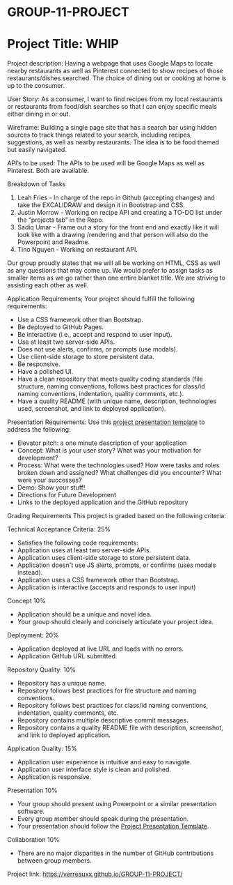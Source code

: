 # GROUP-11-PROJECT 

# Project Title: WHIP

Project description: Having a webpage that uses Google 
Maps to locate nearby restaurants as well as Pinterest 
connected to show recipes of those restaurants/dishes 
searched. The choice of dining out or cooking at home is 
up to the consumer.

User Story: As a consumer, I want to find recipes from my 
local restaurants or restaurants from food/dish searches 
so that I can enjoy specific meals either dining in or out. 

Wireframe: Building a single page site that has a search 
bar using hidden sources to track things related to your 
search, including recipes, suggestions, as well as nearby 
restaurants. The idea is to be food themed but easily 
navigated.

API’s to be used: The APIs to be used will be Google Maps 
as well as Pinterest. Both are available. 

Breakdown of Tasks 
1. Leah Fries - In charge of the repo in Github (accepting changes) and take the EXCALIDRAW and design it in Bootstrap and CSS.
2. Justin Morrow - Working on recipe API and creating a TO-DO list under the “projects tab” in the Repo.
3. Sadiq Umar - Frame out a story for the front end and exactly like it will look like with a drawing /rendering and that person will also do the Powerpoint and Readme.
4. Tino Nguyen - Working on restaurant API.

Our group proudly states that we will all be working on 
HTML, CSS as well as any questions that may come up. 
We would prefer to assign tasks as smaller items as we 
go rather than one entire blanket title. We are striving to assisting each other as well.

Application Requirements;
Your project should fulfill the following requirements:
* Use a CSS framework other than Bootstrap.
* Be deployed to GitHub Pages.
* Be interactive (i.e., accept and respond to user input).
* Use at least two server-side APIs.
* Does not use alerts, confirms, or prompts (use modals).
* Use client-side storage to store persistent data.
* Be responsive.
* Have a polished UI.
* Have a clean repository that meets quality coding standards (file structure, naming conventions, follows best practices for class/id naming conventions, indentation, quality comments, etc.).
* Have a quality README (with unique name, description, technologies used, screenshot, and link to deployed application).

Presentation Requirements:
Use this [project presentation template](https://docs.google.com/presentation/d/1_u8TKy5zW5UlrVQVnyDEZ0unGI2tjQPDEpA0FNuBKAw/edit?usp=sharing) to address the following: 
* Elevator pitch: a one minute description of your application
* Concept: What is your user story? What was your motivation for development?
* Process: What were the technologies used? How were tasks and roles broken down and assigned? What challenges did you encounter? What were your successes?
* Demo: Show your stuff!
* Directions for Future Development
* Links to the deployed application and the GitHub repository

Grading Requirements
This project is graded based on the following criteria:

Technical Acceptance Criteria: 25%
* Satisfies the following code requirements:
* Application uses at least two server-side APIs.
* Application uses client-side storage to store persistent data.
* Application doesn't use JS alerts, prompts, or confirms (uses modals instead).
* Application uses a CSS framework other than Bootstrap.
* Application is interactive (accepts and responds to user input)

Concept 10%
* Application should be a unique and novel idea.
* Your group should clearly and concisely articulate your project idea.

Deployment: 20%
* Application deployed at live URL and loads with no errors.
* Application GitHub URL submitted.

Repository Quality: 10%
* Repository has a unique name.
* Repository follows best practices for file structure and naming conventions.
* Repository follows best practices for class/id naming conventions, indentation, quality comments, etc.
* Repository contains multiple descriptive commit messages.
* Repository contains a quality README file with description, screenshot, and link to deployed application.

Application Quality: 15%
* Application user experience is intuitive and easy to navigate.
* Application user interface style is clean and polished.
* Application is responsive.

Presentation 10%
* Your group should present using Powerpoint or a similar presentation software.
* Every group member should speak during the presentation.
* Your presentation should follow the [Project Presentation Template](https://docs.google.com/presentation/d/1_u8TKy5zW5UlrVQVnyDEZ0unGI2tjQPDEpA0FNuBKAw/edit?usp=sharing).

Collaboration 10%
* There are no major disparities in the number of GitHub contributions between group members.

Project link: https://verreauxx.github.io/GROUP-11-PROJECT/


















